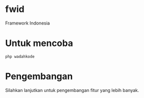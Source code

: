 # fwid
Framework Indonesia

# Untuk mencoba
    php wadahkode
    
# Pengembangan
Silahkan lanjutkan untuk pengembangan fitur yang lebih banyak.